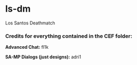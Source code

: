 # ls-dm
Los Santos Deathmatch


### Credits for everything contained in the CEF folder:
**Advanced Chat:** fl1k

**SA-MP Dialogs (just designs):** adri1
